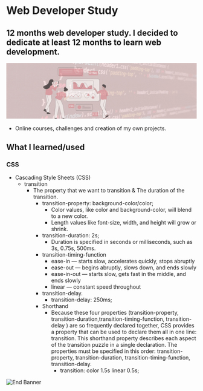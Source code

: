 # Web Developer Study
## 12 months web developer study. I decided to dedicate at least 12 months to learn web development.

![Begin Banner](/Documentation/top-1200x350.gif)

* Online courses, challenges and creation of my own projects.

## What I learned/used 
### CSS 
* Cascading Style Sheets (CSS) 
    * transition
        * The property that we want to transition & The duration of the transition.
            * transition-property: background-color/color;
                * Color values, like color and background-color, will blend to a new color.
                * Length values like font-size, width, and height will grow or shrink.
            * transition-duration: 2s;
                * Duration is specified in seconds or milliseconds, such as 3s, 0.75s, 500ms.
            * transition-timing-function
                * ease-in — starts slow, accelerates quickly, stops abruptly
                * ease-out — begins abruptly, slows down, and ends slowly
                * ease-in-out — starts slow, gets fast in the middle, and ends slowly
                * linear — constant speed throughout
            * transition-delay.
                * transition-delay: 250ms;
            * Shorthand
                * Because these four properties (transition-property, transition-duration,transition-timing-function,  transition-delay ) are so frequently declared together, CSS provides a property that can be used to declare them all in one line: transition. This shorthand property describes each aspect of the transition puzzle in a single declaration. The properties must be specified in this order: transition-property, transition-duration, transition-timing-function, transition-delay.
                    * transition: color 1.5s linear 0.5s;
        



![End Banner](/Documentation/botton-1200x350.gif)